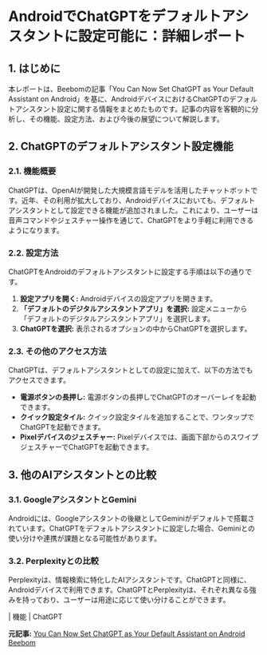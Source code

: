 # AndroidでChatGPTをデフォルトアシスタントに設定可能に：詳細レポート

## 1. はじめに

本レポートは、Beebomの記事「You Can Now Set ChatGPT as Your Default Assistant on Android」を基に、AndroidデバイスにおけるChatGPTのデフォルトアシスタント設定に関する情報をまとめたものです。記事の内容を客観的に分析し、その機能、設定方法、および今後の展望について解説します。

## 2. ChatGPTのデフォルトアシスタント設定機能

### 2.1. 機能概要

ChatGPTは、OpenAIが開発した大規模言語モデルを活用したチャットボットです。近年、その利用が拡大しており、Androidデバイスにおいても、デフォルトアシスタントとして設定できる機能が追加されました。これにより、ユーザーは音声コマンドやジェスチャー操作を通じて、ChatGPTをより手軽に利用できるようになります。

### 2.2. 設定方法

ChatGPTをAndroidのデフォルトアシスタントに設定する手順は以下の通りです。

1. **設定アプリを開く:** Androidデバイスの設定アプリを開きます。
2. **「デフォルトのデジタルアシスタントアプリ」を選択:** 設定メニューから「デフォルトのデジタルアシスタントアプリ」を選択します。
3. **ChatGPTを選択:** 表示されるオプションの中からChatGPTを選択します。

### 2.3. その他のアクセス方法

ChatGPTは、デフォルトアシスタントとしての設定に加えて、以下の方法でもアクセスできます。

* **電源ボタンの長押し:** 電源ボタンの長押しでChatGPTのオーバーレイを起動できます。
* **クイック設定タイル:** クイック設定タイルを追加することで、ワンタップでChatGPTを起動できます。
* **Pixelデバイスのジェスチャー:** Pixelデバイスでは、画面下部からのスワイプジェスチャーでChatGPTを起動できます。

## 3. 他のAIアシスタントとの比較

### 3.1. GoogleアシスタントとGemini

Androidには、Googleアシスタントの後継としてGeminiがデフォルトで搭載されています。ChatGPTをデフォルトアシスタントに設定した場合、Geminiとの使い分けや連携が課題となる可能性があります。

### 3.2. Perplexityとの比較

Perplexityは、情報検索に特化したAIアシスタントです。ChatGPTと同様に、Androidデバイスで利用できます。ChatGPTとPerplexityは、それぞれ異なる強みを持っており、ユーザーは用途に応じて使い分けることができます。

| 機能 | ChatGPT 

**元記事:** [You Can Now Set ChatGPT as Your Default Assistant on Android Beebom](https://beebom.com/chatgpt-can-replace-default-assistant-on-android/)